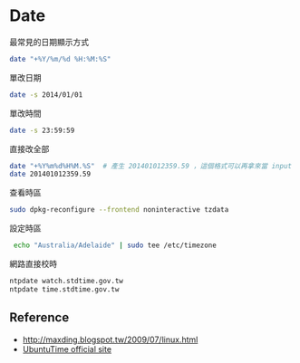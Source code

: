 # Date

最常見的日期顯示方式

```bash
date "+%Y/%m/%d %H:%M:%S"
```

單改日期

```bash
date -s 2014/01/01
```

單改時間

```bash
date -s 23:59:59
```

直接改全部

```bash
date "+%Y%m%d%H%M.%S"  # 產生 201401012359.59 ，這個格式可以再拿來當 input
date 201401012359.59
```

查看時區

```bash
sudo dpkg-reconfigure --frontend noninteractive tzdata
```

設定時區

```bash
 echo "Australia/Adelaide" | sudo tee /etc/timezone
```

網路直接校時

```bash
ntpdate watch.stdtime.gov.tw
ntpdate time.stdtime.gov.tw
```

Reference
-------------

* http://maxding.blogspot.tw/2009/07/linux.html
* [UbuntuTime official site](https://help.ubuntu.com/community/UbuntuTime)
